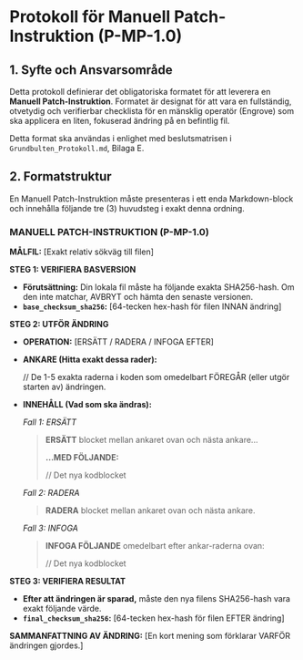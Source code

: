 <!-- BEGIN FILE: docs/ai_protocols/Manuell_Patch_Protokoll.md
SYFTE & ANSVAR:
Detta protokoll (P-MP-1.0) definierar det strikta, otvetydiga formatet för att leverera en "Manuell Patch-Instruktion" i ett chatt-gränssnitt. Syftet är att ge en mänsklig operatör en exakt, steg-för-steg checklista för att utföra en filändring manuellt, med fullständig spårbarhet och verifierbarhet via SHA256-hashar.

HISTORIK:
* v1.0 (2025-08-18): Initial skapelse. Formaliserad baserat på en metadiskussion om behovet av ett explicit, mänskligt läsbart patch-format.
* SHA256_LF: 5f1b2c3d4e5a6b7c8d9e0f1a2b3c4d5e6f7a8b9c0d1e2f3a4b5c6d7e8f9a0b1c

TILLÄMPADE REGLER (Frankensteen v5.7):
* Grundbulten v4.0: Denna fil skapas för att uppfylla ett beroende som nyligen lades till i Grundbultens beslutsmatris.
* GR5 (Tribunal/Red Team): Protokollets struktur är resultatet av en kritisk granskning av tidigare, tvetydiga leveransformat.

Datum: 2025-08-18
Extern granskare: Engrove (godkänd för införing i Steg 10)
END HEADER -->

# Protokoll för Manuell Patch-Instruktion (P-MP-1.0)

## 1. Syfte och Ansvarsområde
Detta protokoll definierar det obligatoriska formatet för att leverera en **Manuell Patch-Instruktion**. Formatet är designat för att vara en fullständig, otvetydig och verifierbar checklista för en mänsklig operatör (Engrove) som ska applicera en liten, fokuserad ändring på en befintlig fil.

Detta format ska användas i enlighet med beslutsmatrisen i `Grundbulten_Protokoll.md`, Bilaga E.

## 2. Formatstruktur
En Manuell Patch-Instruktion måste presenteras i ett enda Markdown-block och innehålla följande tre (3) huvudsteg i exakt denna ordning.


### MANUELL PATCH-INSTRUKTION (P-MP-1.0) ###

**MÅLFIL:** [Exakt relativ sökväg till filen]

**STEG 1: VERIFIERA BASVERSION**
- **Förutsättning:** Din lokala fil måste ha följande exakta SHA256-hash. Om den inte matchar, AVBRYT och hämta den senaste versionen.
- **`base_checksum_sha256`:** [64-tecken hex-hash för filen INNAN ändring]

**STEG 2: UTFÖR ÄNDRING**
- **OPERATION:** [ERSÄTT / RADERA / INFOGA EFTER]
- **ANKARE (Hitta exakt dessa rader):**

  // De 1-5 exakta raderna i koden som omedelbart FÖREGÅR (eller utgör starten av) ändringen.

- **INNEHÅLL (Vad som ska ändras):**

  *Fall 1: ERSÄTT*
  > **ERSÄTT** blocket mellan ankaret ovan och nästa ankare...
  > 
  > **...MED FÖLJANDE:**
  > 
  > // Det nya kodblocket

  *Fall 2: RADERA*
  > **RADERA** blocket mellan ankaret ovan och nästa ankare.
  
  *Fall 3: INFOGA*
  > **INFOGA FÖLJANDE** omedelbart efter ankar-raderna ovan:
  > 
  > // Det nya kodblocket


**STEG 3: VERIFIERA RESULTAT**
- **Efter att ändringen är sparad,** måste den nya filens SHA256-hash vara exakt följande värde.
- **`final_checksum_sha256`:** [64-tecken hex-hash för filen EFTER ändring]

**SAMMANFATTNING AV ÄNDRING:** [En kort mening som förklarar VARFÖR ändringen gjordes.]
